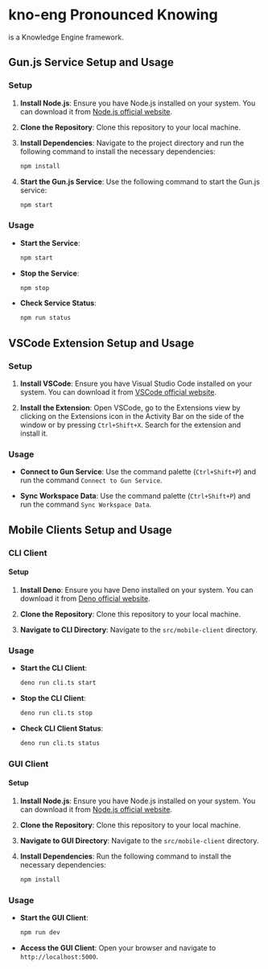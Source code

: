 # kno-eng Pronounced Knowing
is a Knowledge Engine framework. 

## Gun.js Service Setup and Usage

### Setup

1. **Install Node.js**: Ensure you have Node.js installed on your system. You can download it from [Node.js official website](https://nodejs.org/).

2. **Clone the Repository**: Clone this repository to your local machine.

3. **Install Dependencies**: Navigate to the project directory and run the following command to install the necessary dependencies:
   ```bash
   npm install
   ```

4. **Start the Gun.js Service**: Use the following command to start the Gun.js service:
   ```bash
   npm start
   ```

### Usage

- **Start the Service**: 
  ```bash
  npm start
  ```

- **Stop the Service**: 
  ```bash
  npm stop
  ```

- **Check Service Status**: 
  ```bash
  npm run status
  ```

## VSCode Extension Setup and Usage

### Setup

1. **Install VSCode**: Ensure you have Visual Studio Code installed on your system. You can download it from [VSCode official website](https://code.visualstudio.com/).

2. **Install the Extension**: Open VSCode, go to the Extensions view by clicking on the Extensions icon in the Activity Bar on the side of the window or by pressing `Ctrl+Shift+X`. Search for the extension and install it.

### Usage

- **Connect to Gun Service**: Use the command palette (`Ctrl+Shift+P`) and run the command `Connect to Gun Service`.

- **Sync Workspace Data**: Use the command palette (`Ctrl+Shift+P`) and run the command `Sync Workspace Data`.

## Mobile Clients Setup and Usage

### CLI Client

#### Setup

1. **Install Deno**: Ensure you have Deno installed on your system. You can download it from [Deno official website](https://deno.land/).

2. **Clone the Repository**: Clone this repository to your local machine.

3. **Navigate to CLI Directory**: Navigate to the `src/mobile-client` directory.

### Usage

- **Start the CLI Client**: 
  ```bash
  deno run cli.ts start
  ```

- **Stop the CLI Client**: 
  ```bash
  deno run cli.ts stop
  ```

- **Check CLI Client Status**: 
  ```bash
  deno run cli.ts status
  ```

### GUI Client

#### Setup

1. **Install Node.js**: Ensure you have Node.js installed on your system. You can download it from [Node.js official website](https://nodejs.org/).

2. **Clone the Repository**: Clone this repository to your local machine.

3. **Navigate to GUI Directory**: Navigate to the `src/mobile-client` directory.

4. **Install Dependencies**: Run the following command to install the necessary dependencies:
   ```bash
   npm install
   ```

### Usage

- **Start the GUI Client**: 
  ```bash
  npm run dev
  ```

- **Access the GUI Client**: Open your browser and navigate to `http://localhost:5000`.

